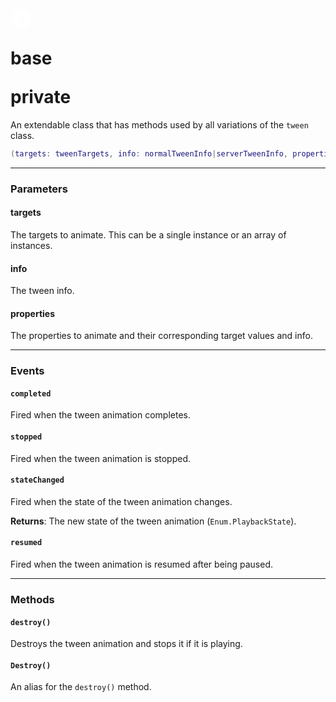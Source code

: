 <h1 class="fluid-api-header">
<div class="fluid-header-icon">
<svg xmlns="http://www.w3.org/2000/svg" viewBox="0 0 24 24" width="36" height="36"><path d="M12 1L21.5 6.5V17.5L12 23L2.5 17.5V6.5L12 1ZM6.49896 9.97089L11 12.5768V17.6252H13V12.5768L17.501 9.9709L16.499 8.24005L12 10.8447L7.50104 8.24004L6.49896 9.97089Z" fill="rgba(255,255,255,1)"></path></svg>
</div>

<span class="fluid-header-title">base</span>

<div class="fluid-header-pills">
<span class="fluid-header-pill private">private</span>
</div>
</h1>

An extendable class that has methods used by all variations of the `tween` class.

```lua
(targets: tweenTargets, info: normalTweenInfo|serverTweenInfo, properties: properties) -> baseTween
```

<hr>

### Parameters

#### targets
The targets to animate. This can be a single instance or an array of instances.

#### info
The tween info.

#### properties
The properties to animate and their corresponding target values and info.

<hr>

### Events

#### `completed`

Fired when the tween animation completes.

#### `stopped`

Fired when the tween animation is stopped.

#### `stateChanged`

Fired when the state of the tween animation changes.

**Returns**: The new state of the tween animation (`Enum.PlaybackState`).

#### `resumed`

Fired when the tween animation is resumed after being paused.

<hr>

### Methods

#### `destroy()`

Destroys the tween animation and stops it if it is playing.

#### `Destroy()`

An alias for the `destroy()` method.

